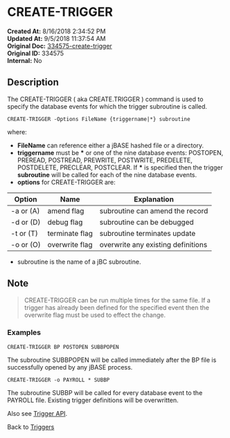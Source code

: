 # CREATE-TRIGGER

**Created At:** 8/16/2018 2:34:52 PM  
**Updated At:** 9/5/2018 11:37:54 AM  
**Original Doc:** [334575-create-trigger](https://docs.jbase.com/48168-triggers/334575-create-trigger)  
**Original ID:** 334575  
**Internal:** No  

## Description

The CREATE-TRIGGER ( aka CREATE.TRIGGER ) command is used to specify the database events for which the trigger subroutine is called.

```
CREATE-TRIGGER -Options FileName {triggername|*} subroutine
```

where:

- **FileName** can reference either a jBASE hashed file or a directory.
- **triggername** must be **\*** or one of the nine database events: POSTOPEN, PREREAD, POSTREAD, PREWRITE, POSTWRITE, PREDELETE, POSTDELETE, PRECLEAR, POSTCLEAR. If **\*** is specified then the trigger **subroutine** will be called for each of the nine database events.
- **options** for CREATE-TRIGGER are:

| Option | Name | Explanation |
| --- | --- | --- |
| -a or (A) | amend flag | subroutine can amend the record |
| -d or (D) | debug flag | subroutine can be debugged |
| -t or (T) | terminate flag | subroutine terminates update |
| -o or (O) | overwrite flag | overwrite any existing definitions |

- subroutine is the name of a jBC subroutine.

## Note

> CREATE-TRIGGER can be run multiple times for the same file. If a trigger has already been defined for the specified event then the overwrite flag must be used to effect the change.

### Examples

```
CREATE-TRIGGER BP POSTOPEN SUBBPOPEN
```

The subroutine SUBBPOPEN will be called immediately after the BP file is successfully opened by any jBASE process.

```
CREATE-TRIGGER -o PAYROLL * SUBBP
```

The subroutine SUBBP will be called for every database event to the PAYROLL file. Existing trigger definitions will be overwritten.

Also see [Trigger API](./../trigger-api).

Back to [Triggers](./../README.md)
